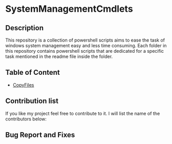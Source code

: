 # SystemManagementCmdlets

## Description
This repository is a collection of powershell scripts aims to ease the task of windows system management easy and less time consuming.
Each folder in this repository contains powershell scripts that are dedicated for a specific task mentioned in the readme file inside the folder.

## Table of Content
- [CopyFiles](CopyFiles/readme.md)

## Contribution list
If you like my project feel free to contribute to it. I will list the name of the contributors below:

## Bug Report and Fixes
       
